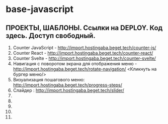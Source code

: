 # base-javascript
##  ПРОЕКТЫ, ШАБЛОНЫ. Ссылки на DEPLOY. Код здесь. Доступ свободный.
1. Counter JavaScript - http://import.hostingaba.beget.tech/counter-js/
2. Counter React - http://import.hostingaba.beget.tech/counter-react/
3. Counter Svelte - http://import.hostingaba.beget.tech/counter-svelte/
4. Навигация с поворотом экрана для отображения меню - http://import.hostingaba.beget.tech/rotate-navigation/
    <Кликнуть на бургер меню/>
5. Визуализация пошагового меню:  http://import.hostingaba.beget.tech/progress-steps/
6. Слайдер : http://import.hostingaba.beget.tech/slider/
7.
8.
9.
10.
11.
